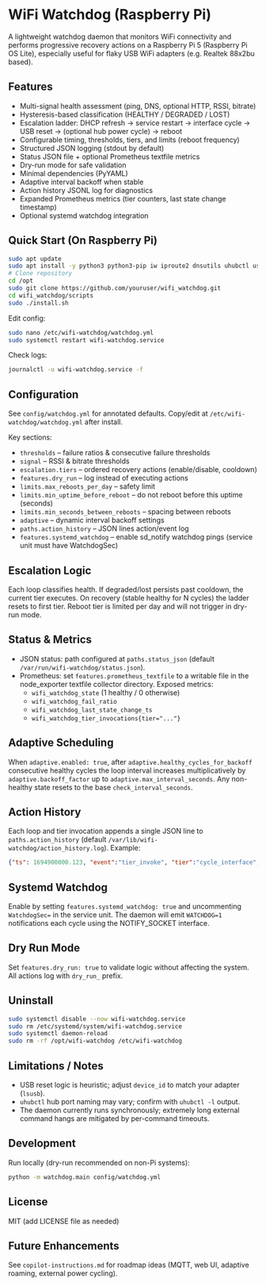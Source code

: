 # WiFi Watchdog (Raspberry Pi)

A lightweight watchdog daemon that monitors WiFi connectivity and performs progressive recovery actions on a Raspberry Pi 5 (Raspberry Pi OS Lite), especially useful for flaky USB WiFi adapters (e.g. Realtek 88x2bu based).

## Features
- Multi-signal health assessment (ping, DNS, optional HTTP, RSSI, bitrate)
- Hysteresis-based classification (HEALTHY / DEGRADED / LOST)
- Escalation ladder: DHCP refresh → service restart → interface cycle → USB reset → (optional hub power cycle) → reboot
- Configurable timing, thresholds, tiers, and limits (reboot frequency)
- Structured JSON logging (stdout by default)
- Status JSON file + optional Prometheus textfile metrics
- Dry-run mode for safe validation
- Minimal dependencies (PyYAML)
 - Adaptive interval backoff when stable
 - Action history JSONL log for diagnostics
 - Expanded Prometheus metrics (tier counters, last state change timestamp)
 - Optional systemd watchdog integration

## Quick Start (On Raspberry Pi)
```bash
sudo apt update
sudo apt install -y python3 python3-pip iw iproute2 dnsutils uhubctl usbutils
# Clone repository
cd /opt
sudo git clone https://github.com/youruser/wifi_watchdog.git
cd wifi_watchdog/scripts
sudo ./install.sh
```
Edit config:
```bash
sudo nano /etc/wifi-watchdog/watchdog.yml
sudo systemctl restart wifi-watchdog.service
```
Check logs:
```bash
journalctl -u wifi-watchdog.service -f
```

## Configuration
See `config/watchdog.yml` for annotated defaults. Copy/edit at `/etc/wifi-watchdog/watchdog.yml` after install.

Key sections:
- `thresholds` – failure ratios & consecutive failure thresholds
- `signal` – RSSI & bitrate thresholds
- `escalation.tiers` – ordered recovery actions (enable/disable, cooldown)
- `features.dry_run` – log instead of executing actions
- `limits.max_reboots_per_day` – safety limit
- `limits.min_uptime_before_reboot` – do not reboot before this uptime (seconds)
- `limits.min_seconds_between_reboots` – spacing between reboots
- `adaptive` – dynamic interval backoff settings
- `paths.action_history` – JSON lines action/event log
- `features.systemd_watchdog` – enable sd_notify watchdog pings (service unit must have WatchdogSec)

## Escalation Logic
Each loop classifies health. If degraded/lost persists past cooldown, the current tier executes. On recovery (stable healthy for N cycles) the ladder resets to first tier. Reboot tier is limited per day and will not trigger in dry-run mode.

## Status & Metrics
- JSON status: path configured at `paths.status_json` (default `/var/run/wifi-watchdog/status.json`).
- Prometheus: set `features.prometheus_textfile` to a writable file in the node_exporter textfile collector directory.
	Exposed metrics:
	- `wifi_watchdog_state` (1 healthy / 0 otherwise)
	- `wifi_watchdog_fail_ratio`
	- `wifi_watchdog_last_state_change_ts`
	- `wifi_watchdog_tier_invocations{tier="..."}`

## Adaptive Scheduling
When `adaptive.enabled: true`, after `adaptive.healthy_cycles_for_backoff` consecutive healthy cycles the loop interval increases multiplicatively by `adaptive.backoff_factor` up to `adaptive.max_interval_seconds`. Any non-healthy state resets to the base `check_interval_seconds`.

## Action History
Each loop and tier invocation appends a single JSON line to `paths.action_history` (default `/var/lib/wifi-watchdog/action_history.log`). Example:
```json
{"ts": 1694900000.123, "event":"tier_invoke", "tier":"cycle_interface", "success":true}
```

## Systemd Watchdog
Enable by setting `features.systemd_watchdog: true` and uncommenting `WatchdogSec=` in the service unit. The daemon will emit `WATCHDOG=1` notifications each cycle using the NOTIFY_SOCKET interface.

## Dry Run Mode
Set `features.dry_run: true` to validate logic without affecting the system. All actions log with `dry_run_` prefix.

## Uninstall
```bash
sudo systemctl disable --now wifi-watchdog.service
sudo rm /etc/systemd/system/wifi-watchdog.service
sudo systemctl daemon-reload
sudo rm -rf /opt/wifi-watchdog /etc/wifi-watchdog
```

## Limitations / Notes
- USB reset logic is heuristic; adjust `device_id` to match your adapter (`lsusb`).
- `uhubctl` hub port naming may vary; confirm with `uhubctl -l` output.
- The daemon currently runs synchronously; extremely long external command hangs are mitigated by per-command timeouts.

## Development
Run locally (dry-run recommended on non-Pi systems):
```bash
python -m watchdog.main config/watchdog.yml
```

## License
MIT (add LICENSE file as needed)

## Future Enhancements
See `copilot-instructions.md` for roadmap ideas (MQTT, web UI, adaptive roaming, external power cycling).
